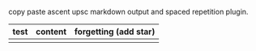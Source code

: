  copy paste ascent upsc markdown output and spaced repetition plugin.  

| test | content | forgetting (add star) |
| ---- | ------- | --------------------- |
|      |         |                       |
